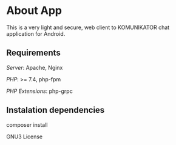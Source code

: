 # About App
This is a very light and secure, web client to KOMUNIKATOR chat application for Android.

## Requirements
_Server_: Apache, Nginx

_PHP_: >= 7.4, php-fpm

_PHP Extensions_: php-grpc



## Instalation dependencies
composer install

GNU3 License